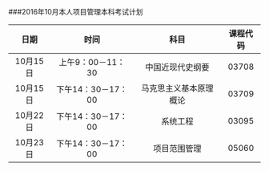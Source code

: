 ###2016年10月本人项目管理本科考试计划

|日期| 时间 | 科目 | 课程代码 |
|:-:|:-:|:-:|:-:|
|10月15日|上午9：00－11：30|中国近现代史纲要|03708|
|10月15日|下午14：30－17：00|马克思主义基本原理概论|03709|
|10月22日|下午14：30－17：00|系统工程|03095|
|10月23日|下午14：30－17：00|项目范围管理|05060|

